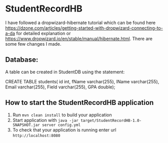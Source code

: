 # StudentRecordHB

I have followed a dropwizard-hibernate tutorial which can be found here https://dzone.com/articles/getting-started-with-dropwizard-connecting-to-a-da for detailed explanation or https://www.dropwizard.io/en/stable/manual/hibernate.html. There are some few changes I made.

Database:
---

A table can be created in StudentDB using the statement:

CREATE TABLE students(
	id int,
	fName varchar(255),
	lName varchar(255),
	Email varchar(255),
	Field varchar(255),
	GPA double);


How to start the StudentRecordHB application
---

1. Run `mvn clean install` to build your application
1. Start application with `java -jar target/StudentRecordHB-1.0-SNAPSHOT.jar server config.yml`
1. To check that your application is running enter url `http://localhost:8080`


